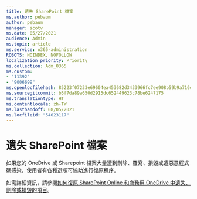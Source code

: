 ```yaml
---
title: 遺失 SharePoint 檔案
ms.author: pebaum
author: pebaum
manager: scotv
ms.date: 05/27/2021
audience: Admin
ms.topic: article
ms.service: o365-administration
ROBOTS: NOINDEX, NOFOLLOW
localization_priority: Priority
ms.collection: Adm_O365
ms.custom:
- "11392"
- "9006699"
ms.openlocfilehash: 85223f07233e69604ea453682d3433966fc7ee908b59b9a716d9ba99950c9e62
ms.sourcegitcommit: b5f7da89a650d2915dc652449623c78be6247175
ms.translationtype: HT
ms.contentlocale: zh-TW
ms.lasthandoff: 08/05/2021
ms.locfileid: "54023117"
---
```

# <a name="sharepoint-files-are-missing"></a>遺失 SharePoint 檔案

如果您的 OneDrive 或 Sharepoint 檔案大量遭到刪除、覆寫、損毀或遭惡意程式碼感染，使用者有各種選項可協助進行復原程序。

如需詳細資訊，請參閱[如何復原 SharePoint Online 和商務用 OneDrive 中遺失、刪除或損毀的項目](https://go.microsoft.com/fwlink/?linkid=2110774)。
